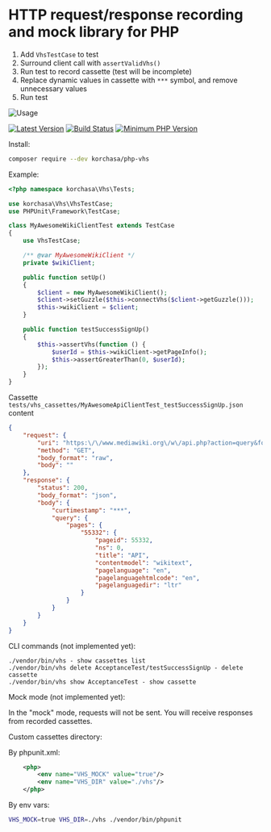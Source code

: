 # HTTP request/response recording and mock library for PHP

1. Add ```VhsTestCase``` to test
1. Surround client call with ```assertValidVhs()```
1. Run test to record cassette (test will be incomplete)
1. Replace dynamic values in cassette with ```***``` symbol, and remove unnecessary values 
1. Run test  

![Usage](http://i.imgur.com/XqnAxyp.gif)

[![Latest Version](https://img.shields.io/packagist/v/korchasa/php-vhs.svg?style=flat-square)](https://packagist.org/packages/korchasa/php-vhs)
[![Build Status](https://travis-ci.org/korchasa/php-vhs.svg?style=flat-square)](https://travis-ci.org/korchasa/php-vhs)
[![Minimum PHP Version](https://img.shields.io/badge/php-%3E%3D%207.0-8892BF.svg?style=flat-square)](https://php.net/)

Install:
```bash
composer require --dev korchasa/php-vhs
```

Example:

```php
<?php namespace korchasa\Vhs\Tests;

use korchasa\Vhs\VhsTestCase;
use PHPUnit\Framework\TestCase;

class MyAwesomeWikiClientTest extends TestCase
{
    use VhsTestCase;

    /** @var MyAwesomeWikiClient */
    private $wikiClient;

    public function setUp()
    {
        $client = new MyAwesomeWikiClient();
        $client->setGuzzle($this->connectVhs($client->getGuzzle()));
        $this->wikiClient = $client;
    }

    public function testSuccessSignUp()
    {
        $this->assertVhs(function () {
            $userId = $this->wikiClient->getPageInfo();
            $this->assertGreaterThan(0, $userId);
        });
    }
}

```

Cassette ``tests/vhs_cassettes/MyAwesomeApiClientTest_testSuccessSignUp.json`` content

```json
{
    "request": {
        "uri": "https:\/\/www.mediawiki.org\/w\/api.php?action=query&format=json&curtimestamp=1&prop=info&list=&titles=API",
        "method": "GET",
        "body_format": "raw",
        "body": ""
    },
    "response": {
        "status": 200,
        "body_format": "json",
        "body": {
            "curtimestamp": "***",
            "query": {
                "pages": {
                    "55332": {
                        "pageid": 55332,
                        "ns": 0,
                        "title": "API",
                        "contentmodel": "wikitext",
                        "pagelanguage": "en",
                        "pagelanguagehtmlcode": "en",
                        "pagelanguagedir": "ltr"
                    }
                }
            }
        }
    }
}
```

CLI commands (not implemented yet):
```
./vendor/bin/vhs - show cassettes list
./vendor/bin/vhs delete AcceptanceTest/testSuccessSignUp - delete cassette
./vendor/bin/vhs show AcceptanceTest - show cassette
```

Mock mode (not implemented yet):

In the "mock" mode, requests will not be sent. You will receive responses from recorded cassettes. 

Custom cassettes directory:

By phpunit.xml:
```xml
    <php>
        <env name="VHS_MOCK" value="true"/>
        <env name="VHS_DIR" value="./vhs"/>        
    </php>
```

By env vars:
```bash
VHS_MOCK=true VHS_DIR=./vhs ./vendor/bin/phpunit 
```
